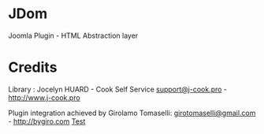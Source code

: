 JDom
====

Joomla Plugin - HTML Abstraction layer

Credits
====
Library : Jocelyn HUARD - Cook Self Service
support@j-cook.pro - http://www.j-cook.pro

Plugin integration achieved by Girolamo Tomaselli:
girotomaselli@gmail.com - http://bygiro.com
[Test](Test)

